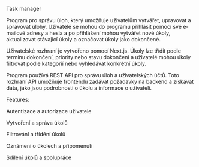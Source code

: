 Task manager

Program pro správu úloh, který umožňuje uživatelům vytvářet, upravovat a spravovat úlohy. Uživatelé se mohou do programu přihlásit pomocí své e-mailové adresy a hesla a po přihlášení mohou vytvářet nové úkoly, aktualizovat stávající úkoly a označovat úkoly jako dokončené.

Uživatelské rozhraní je vytvořeno pomocí Next.js. Úkoly lze třídit podle termínu dokončení, priority nebo stavu dokončení a uživatelé mohou úkoly filtrovat podle kategorií nebo vyhledávat konkrétní úkoly.

Program používá REST API pro správu úloh a uživatelských účtů. Toto rozhraní API umožňuje frontendu zadávat požadavky na backend a získávat data, jako jsou podrobnosti o úkolu a informace o uživateli.

Features:

Autentizace a autorizace uživatele

Vytvoření a správa úkolů

Filtrování a třídění úkolů

Oznámení o úkolech a připomenutí

Sdílení úkolů a spolupráce
